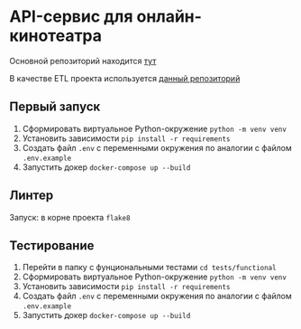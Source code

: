 # API-сервис для онлайн-кинотеатра

Основной репозиторий находится [тут](https://github.com/mikhail349ya/Async_API_sprint_1)

В качестве ETL проекта используется [данный репозиторий](https://github.com/mikhail349ya/new_admin_panel_sprint_3)

## Первый запуск

1. Сформировать виртуальное Python-окружение `python -m venv venv`
2. Установить зависимости `pip install -r requirements`
3. Создать файл `.env` с переменными окружения по аналогии с файлом `.env.example`
3. Запустить докер `docker-compose up --build`

## Линтер

Запуск: в корне проекта `flake8`

## Тестирование

1. Перейти в папку с фунциональными тестами `cd tests/functional`
2. Сформировать виртуальное Python-окружение `python -m venv venv`
3. Установить зависимости `pip install -r requirements`
4. Создать файл `.env` с переменными окружения по аналогии с файлом `.env.example`
5. Запустить докер `docker-compose up --build`